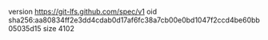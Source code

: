 version https://git-lfs.github.com/spec/v1
oid sha256:aa80834ff2e3dd4cdab0d17af6fc38a7cb00e0bd1047f2ccd4be60bb05035d15
size 4102
